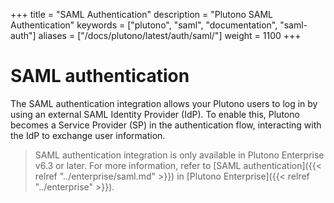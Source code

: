 +++
title = "SAML Authentication"
description = "Plutono SAML Authentication"
keywords = ["plutono", "saml", "documentation", "saml-auth"]
aliases = ["/docs/plutono/latest/auth/saml/"]
weight = 1100
+++

# SAML authentication

The SAML authentication integration allows your Plutono users to log in by using an external SAML Identity Provider (IdP). To enable this, Plutono becomes a Service Provider (SP) in the authentication flow, interacting with the IdP to exchange user information.

> SAML authentication integration is only available in Plutono Enterprise v6.3 or later. For more information, refer to [SAML authentication]({{< relref "../enterprise/saml.md" >}}) in [Plutono Enterprise]({{< relref "../enterprise" >}}).
